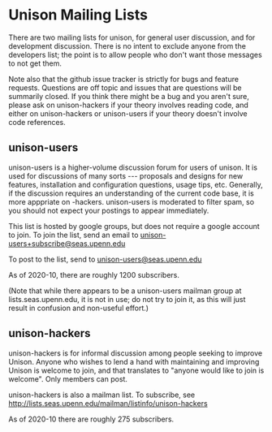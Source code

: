 # Unison Mailing Lists

There are two mailing lists for unison, for general user discussion, and for development discussion.   There is no intent to exclude anyone from the developers list; the point is to allow people who don't want those messages to not get them.

Note also that the github issue tracker is strictly for bugs and feature requests.  Questions are off topic and issues that are questions will be summarily closed.  If you think there might be a bug and you aren't sure, please ask on unison-hackers if your theory involves reading code, and either on unison-hackers or unison-users if your theory doesn't involve code references.

## unison-users

unison-users is a higher-volume discussion forum for users of unison. It is used for discussions of many sorts --- proposals and designs for new features, installation and configuration questions, usage tips, etc.  Generally, if the discussion requires an understanding of the current code base, it is more apppriate on -hackers.   unison-users is moderated to filter spam, so you should not expect your postings to appear immediately.

This list is hosted by google groups, but does not require a google account to join. To join the list, send an email to unison-users+subscribe@seas.upenn.edu

To post to the list, send to unison-users@seas.upenn.edu

As of 2020-10, there are roughly 1200 subscribers.

(Note that while there appears to be a unison-users mailman group at lists.seas.upenn.edu, it is not in use; do not try to join it, as this will just result in confusion and non-useful effort.)

## unison-hackers

unison-hackers is for informal discussion among people seeking to improve Unison.  Anyone who wishes to lend a hand with maintaining and improving Unison is welcome to join, and that translates to "anyone would like to join is welcome".  Only members can post.

unison-hackers is also a mailman list.  To subscribe, see http://lists.seas.upenn.edu/mailman/listinfo/unison-hackers

As of 2020-10 there are roughly 275 subscribers.